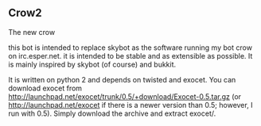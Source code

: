 Crow2
-----

The new crow

this bot is intended to replace skybot as the software running my bot crow on irc.esper.net. it is intended to be stable and as extensible as possible. It is mainly inspired by skybot (of course) and bukkit.

It is written on python 2 and depends on twisted and exocet. You can download exocet from http://launchpad.net/exocet/trunk/0.5/+download/Exocet-0.5.tar.gz (or http://launchpad.net/exocet if there is a newer version than 0.5; however, I run with 0.5). Simply download the archive and extract exocet/.
